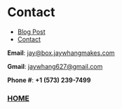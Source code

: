 # Contact

<nav class="menu">
    <ul id="links">
        <li><a href="https://www.jaywhangmakes.com/blog">Blog Post</a></li>
        <li><a href="https://www.jaywhangmakes.com/contact">Contact</a></li>
    </ul>
</nav>


**Email**: <jay@box.jaywhangmakes.com>

**Gmail**: <jaywhang627@gmail.com>

**Phone #**: **+1 (573) 239-7499**

### [HOME](https://www.jaywhangmakes.com)
